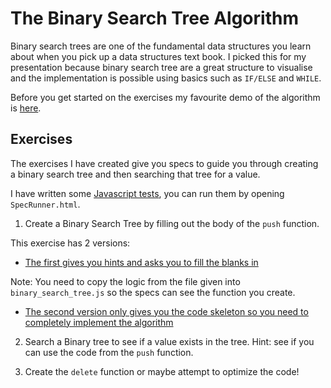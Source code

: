 # The Binary Search Tree Algorithm

Binary search trees are one of the fundamental data structures you learn about when you pick up a data structures text book.
I picked this for my presentation because binary search tree are a great structure to visualise and the implementation is possible using basics such as `IF/ELSE` and `WHILE`.

Before you get started on the exercises my favourite demo of the algorithm is [here](http://btechsmartclass.com/DS/U5_T1.html).

## Exercises

The exercises I have created give you specs to guide you through creating a binary search tree and then searching that tree for a value.

I have written some [Javascript tests](https://github.com/LondonAlgorithms/binary_search_tree/blob/master/spec/spec.js), you can run them by opening `SpecRunner.html`.

1. Create a Binary Search Tree by filling out the body of the `push` function.

This exercise has 2 versions:

- [The first gives you hints and asks you to fill the blanks in](https://github.com/LondonAlgorithms/binary_search_tree/blob/master/src/binary_search_tree.js)

Note: You need to copy the logic from the file given into `binary_search_tree.js` so the specs can see the function you create.

- [The second version only gives you the code skeleton so you need to completely implement the algorithm](https://github.com/LondonAlgorithms/binary_search_tree/blob/master/src/binary_search_tree.js)

2. Search a Binary tree to see if a value exists in the tree. Hint: see if you can use the code from the `push` function.

3. Create the `delete` function or maybe attempt to optimize the code!
